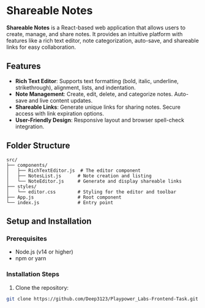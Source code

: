 # Shareable Notes

**Shareable Notes** is a React-based web application that allows users to create, manage, and share notes. It provides an intuitive platform with features like a rich text editor, note categorization, auto-save, and shareable links for easy collaboration.

## Features

- **Rich Text Editor**: Supports text formatting (bold, italic, underline, strikethrough), alignment, lists, and indentation.
- **Note Management**: Create, edit, delete, and categorize notes. Auto-save and live content updates.
- **Shareable Links**: Generate unique links for sharing notes. Secure access with link expiration options.
- **User-Friendly Design**: Responsive layout and browser spell-check integration.

## Folder Structure

```plaintext
src/
├── components/
│   ├── RichTextEditor.js  # The editor component
│   ├── NotesList.js      # Note creation and listing
│   └── NoteEditor.js     # Generate and display shareable links
├── styles/
│   └── editor.css        # Styling for the editor and toolbar
├── App.js                # Root component
└── index.js              # Entry point
```

## Setup and Installation
### Prerequisites
- Node.js (v14 or higher)
- npm or yarn

### Installation Steps
1. Clone the repository:
```bash
git clone https://github.com/Deep3123/Playpower_Labs-Frontend-Task.git
```
